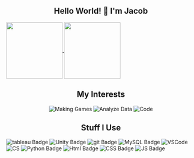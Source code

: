 <h2 align="center"> Hello World! 👋 I'm Jacob </h2>

<a href="https://github.com/jaxeetoo/github-readme-stats">
  <img height="150" align="center" src="https://github-readme-stats-coral-chi-12.vercel.app/api?username=jaxeetoo&show_icons=true&bg_color=FFF2DD&title_color=181818&text_color=181818&icon_color=181818&custom_title=My%20Statistics&border_radius=2&card_width=250" />
</a>
<a href="https://github.com/jaxeetoo/github-readme-stats">
  <img height="150" align="center" src="https://github-readme-stats-coral-chi-12.vercel.app/api/top-langs?username=jaxeetoo&bg_color=FFF2DD&title_color=181818&border_radius=2&layout=compact&langs_count=8&card_width=300" />
</a>


<h2 align="center"> My Interests </h2>

<div align="center">
  
![Making Games](https://img.shields.io/badge/Making%20Games-FFF2DD?style=for-the-badge)
![Analyze Data](https://img.shields.io/badge/Analyse%20data-FFF2DD?style=for-the-badge)
![Code](https://img.shields.io/badge/Code%20stuff-FFF2DD?style=for-the-badge)

</div>

<h2 align="center"> Stuff I Use</h2>

![tableau Badge](https://img.shields.io/badge/tableau-FAF9F6?style=for-the-badge&logo=Tableau)
![Unity Badge](https://img.shields.io/badge/unity-FAF9F6?style=for-the-badge&logo=Unity&logoColor=2A2A2A)
![git Badge](https://img.shields.io/badge/git-FAF9F6?style=for-the-badge&logo=Git)
![MySQL Badge](https://img.shields.io/badge/my%20sql-FAF9F6?style=for-the-badge&logo=MySQL)
![VSCode](https://img.shields.io/badge/VS%20Code-FAF9F6?style=for-the-badge)
![CS](https://img.shields.io/badge/C%23-FAF9F6?style=for-the-badge)
![Python Badge](https://img.shields.io/badge/Python-FAF9F6?style=for-the-badge&logo=python)
![Html Badge](https://img.shields.io/badge/HTML-FAF9F6?style=for-the-badge&logo=html5)
![CSS Badge](https://img.shields.io/badge/CSS3-FAF9F6?style=for-the-badge&logo=css3&logoColor=264de4)
![JS Badge](https://img.shields.io/badge/Javascript-FAF9F6?style=for-the-badge&logo=javascript)





<!---
Jaxeetoo/Jaxeetoo is a ✨ special ✨ repository because its `README.md` (this file) appears on your GitHub profile.
You can click the Preview link to take a look at your changes.
--->
